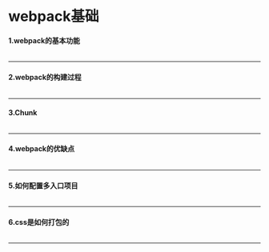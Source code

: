 # webpack基础
#### 1.webpack的基本功能
```js

```
---
#### 2.webpack的构建过程
```js

```
---
#### 3.Chunk
```js

```
---
#### 4.webpack的优缺点
```js

```
---
#### 5.如何配置多入口项目
```js

```
---
#### 6.css是如何打包的
```js

```
---
